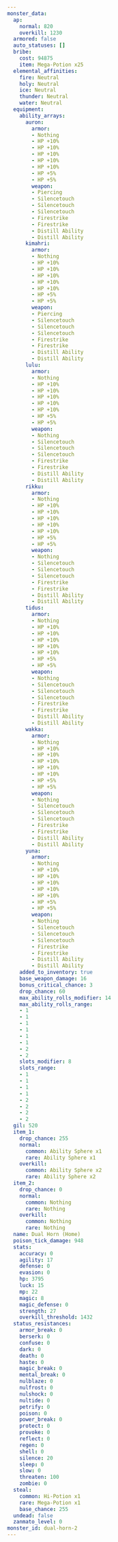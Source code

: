 ```yaml
---
monster_data:
  ap:
    normal: 820
    overkill: 1230
  armored: false
  auto_statuses: []
  bribe:
    cost: 94875
    item: Mega-Potion x25
  elemental_affinities:
    fire: Neutral
    holy: Neutral
    ice: Neutral
    thunder: Neutral
    water: Neutral
  equipment:
    ability_arrays:
      auron:
        armor:
        - Nothing
        - HP +10%
        - HP +10%
        - HP +10%
        - HP +10%
        - HP +10%
        - HP +5%
        - HP +5%
        weapon:
        - Piercing
        - Silencetouch
        - Silencetouch
        - Silencetouch
        - Firestrike
        - Firestrike
        - Distill Ability
        - Distill Ability
      kimahri:
        armor:
        - Nothing
        - HP +10%
        - HP +10%
        - HP +10%
        - HP +10%
        - HP +10%
        - HP +5%
        - HP +5%
        weapon:
        - Piercing
        - Silencetouch
        - Silencetouch
        - Silencetouch
        - Firestrike
        - Firestrike
        - Distill Ability
        - Distill Ability
      lulu:
        armor:
        - Nothing
        - HP +10%
        - HP +10%
        - HP +10%
        - HP +10%
        - HP +10%
        - HP +5%
        - HP +5%
        weapon:
        - Nothing
        - Silencetouch
        - Silencetouch
        - Silencetouch
        - Firestrike
        - Firestrike
        - Distill Ability
        - Distill Ability
      rikku:
        armor:
        - Nothing
        - HP +10%
        - HP +10%
        - HP +10%
        - HP +10%
        - HP +10%
        - HP +5%
        - HP +5%
        weapon:
        - Nothing
        - Silencetouch
        - Silencetouch
        - Silencetouch
        - Firestrike
        - Firestrike
        - Distill Ability
        - Distill Ability
      tidus:
        armor:
        - Nothing
        - HP +10%
        - HP +10%
        - HP +10%
        - HP +10%
        - HP +10%
        - HP +5%
        - HP +5%
        weapon:
        - Nothing
        - Silencetouch
        - Silencetouch
        - Silencetouch
        - Firestrike
        - Firestrike
        - Distill Ability
        - Distill Ability
      wakka:
        armor:
        - Nothing
        - HP +10%
        - HP +10%
        - HP +10%
        - HP +10%
        - HP +10%
        - HP +5%
        - HP +5%
        weapon:
        - Nothing
        - Silencetouch
        - Silencetouch
        - Silencetouch
        - Firestrike
        - Firestrike
        - Distill Ability
        - Distill Ability
      yuna:
        armor:
        - Nothing
        - HP +10%
        - HP +10%
        - HP +10%
        - HP +10%
        - HP +10%
        - HP +5%
        - HP +5%
        weapon:
        - Nothing
        - Silencetouch
        - Silencetouch
        - Silencetouch
        - Firestrike
        - Firestrike
        - Distill Ability
        - Distill Ability
    added_to_inventory: true
    base_weapon_damage: 16
    bonus_critical_chance: 3
    drop_chance: 60
    max_ability_rolls_modifier: 14
    max_ability_rolls_range:
    - 1
    - 1
    - 1
    - 1
    - 1
    - 1
    - 2
    - 2
    slots_modifier: 8
    slots_range:
    - 1
    - 1
    - 1
    - 1
    - 2
    - 2
    - 2
    - 2
  gil: 520
  item_1:
    drop_chance: 255
    normal:
      common: Ability Sphere x1
      rare: Ability Sphere x1
    overkill:
      common: Ability Sphere x2
      rare: Ability Sphere x2
  item_2:
    drop_chance: 0
    normal:
      common: Nothing
      rare: Nothing
    overkill:
      common: Nothing
      rare: Nothing
  name: Dual Horn (Home)
  poison_tick_damage: 948
  stats:
    accuracy: 0
    agility: 17
    defense: 0
    evasion: 0
    hp: 3795
    luck: 15
    mp: 22
    magic: 8
    magic_defense: 0
    strength: 27
    overkill_threshold: 1432
  status_resistances:
    armor_break: 0
    berserk: 0
    confuse: 0
    dark: 0
    death: 0
    haste: 0
    magic_break: 0
    mental_break: 0
    nulblaze: 0
    nulfrost: 0
    nulshock: 0
    nultide: 0
    petrify: 0
    poison: 0
    power_break: 0
    protect: 0
    provoke: 0
    reflect: 0
    regen: 0
    shell: 0
    silence: 20
    sleep: 0
    slow: 0
    threaten: 100
    zombie: 0
  steal:
    common: Hi-Potion x1
    rare: Mega-Potion x1
    base_chance: 255
  undead: false
  zanmato_level: 0
monster_id: dual-horn-2
---
```

